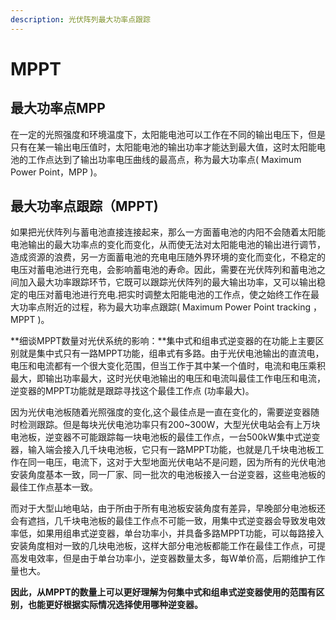 ```yaml
---
description: 光伏阵列最大功率点跟踪
---
```


# MPPT

## 最大功率点MPP

在一定的光照强度和环境温度下，太阳能电池可以工作在不同的输出电压下，但是只有在某一输出电压值时，太阳能电池的输出功率才能达到最大值，这时太阳能电池的工作点达到了输出功率电压曲线的最高点，称为最大功率点( Maximum Power Point，MPP )。

## 最大功率点跟踪（MPPT)

如果把光伏阵列与蓄电池直接连接起来，那么一方面蓄电池的内阳不会随着太阳能电池输出的最大功率点的变化而变化，从而使无法对太阳能电池的输出进行调节，造成资源的浪费，另一方面蓄电池的充电电压随外界环境的变化而变化，不稳定的电压对蓄电池进行充电，会影响蓄电池的寿命。因此，需要在光伏阵列和蓄电池之间加入最大功率跟踪环节，它既可以跟踪光伏阵列的最大输出功率，又可以输出稳定的电压对蓄电池进行充电.把实时调整太阳能电池的工作点，使之始终工作在最大功率点附近的过程，称为最大功率点跟踪( Maximum Power Point tracking ，MPPT )。

**细谈MPPT数量对光伏系统的影响：**集中式和组串式逆变器的在功能上主要区别就是集中式只有一路MPPT功能，组串式有多路。由于光伏电池输出的直流电，电压和电流都有一个很大变化范围，但当工作于其中某一个值时，电流和电压乘积最大，即输出功率最大，这时光伏电池输出的电压和电流叫最佳工作电压和电流，逆变器的MPPT功能就是跟踪寻找这个最佳工作点 (功率最大)。

因为光伏电池板随着光照强度的变化,这个最佳点是一直在变化的，需要逆变器随时检测跟踪。但是每块光伏电池功率只有200\~300W，大型光伏电站会有上万块电池板，逆变器不可能跟踪每一块电池板的最佳工作点，一台500kW集中式逆变器，输入端会接入几千块电池板，它只有一路MPPT功能，也就是几千块电池板工作在同一电压，电流下，这对于大型地面光伏电站不是问题，因为所有的光伏电池安装角度基本一致，同一厂家、同一批次的电池板接入一台逆变器，这些电池板的最佳工作点基本一致。

而对于大型山地电站，由于所由于所有电池板安装角度有差异，早晚部分电池板还会有遮挡，几千块电池板的最佳工作点不可能一致，用集中式逆变器会导致发电效率低，如果用组串式逆变器，单台功率小，并具备多路MPPT功能，可以每路接入安装角度相对一致的几块电池板，这样大部分电池板都能工作在最佳工作点，可提高发电效率，但是由于单台功率小，逆变器数量太多，每W单价高，后期维护工作量也大。

**因此，从MPPT的数量上可以更好理解为何集中式和组串式逆变器使用的范围有区别，也能更好根据实际情况选择使用哪种逆变器。**


